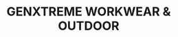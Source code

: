 ---
title: "GENXTREME WORKWEAR & OUTDOOR"
url: /kaufbeuren/genxtreme-workwear-und-outdoor/
shop: Kleidung
---